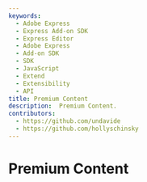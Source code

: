 ```yaml
---
keywords:
  - Adobe Express
  - Express Add-on SDK
  - Express Editor
  - Adobe Express
  - Add-on SDK
  - SDK
  - JavaScript
  - Extend
  - Extensibility
  - API
title: Premium Content
description:  Premium Content.
contributors:
  - https://github.com/undavide
  - https://github.com/hollyschinsky
---
```

# Premium Content